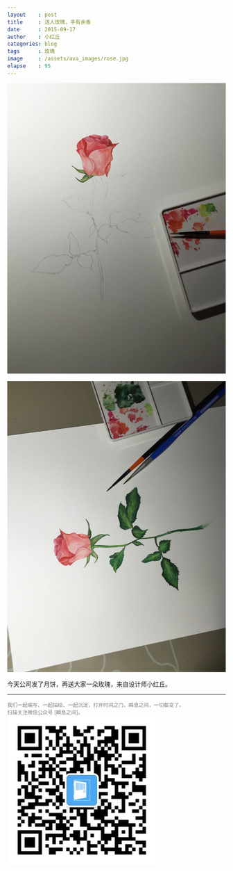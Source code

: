 ```yaml
---
layout    : post
title     : 送人玫瑰，手有余香
date      : 2015-09-17
author    : 小红丘
categories: blog
tags      : 玫瑰
image     : /assets/ava_images/rose.jpg
elapse    : 95
---
```


![](/assets/ava_images/rose-1.jpg)

![](/assets/ava_images/rose-2.jpg)

今天公司发了月饼，再送大家一朵玫瑰，来自设计师小红丘。

---
<small style="color:gray">我们一起编写、一起描绘、一起沉淀，打开时间之门，瞬息之间，一切都变了。</small>  
<small style="color:gray">扫描关注微信公众号 [瞬息之间]。</small>  
![](/assets/images/qrcode_wechat.jpg)
